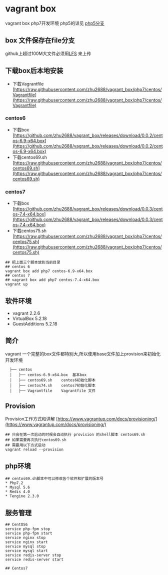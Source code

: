 # vagrant box 
vagrant box php7开发环境 php5的详见 [php5分支](https://github.com/zhu2688/vagrant_box/tree/master)

## box 文件保存在file分支
github上超过100M大文件必须用[LFS](https://git-lfs.github.com) 来上传

## 下载box后本地安装
- 下载Vagrantfile [https://raw.githubusercontent.com/zhu2688/vagrant_box/php7/centos/Vagrantfile](https://raw.githubusercontent.com/zhu2688/vagrant_box/php7/centos/Vagrantfile)

### centos6 
- 下载box [https://github.com/zhu2688/vagrant_box/releases/download/0.0.2/centos-6.9-x64.box](https://github.com/zhu2688/vagrant_box/releases/download/0.0.2/centos-6.9-x64.box)
- 下载centos69.sh [https://raw.githubusercontent.com/zhu2688/vagrant_box/php7/centos/centos69.sh](https://raw.githubusercontent.com/zhu2688/vagrant_box/php7/centos/centos69.sh)

### centos7
- 下载box [https://github.com/zhu2688/vagrant_box/releases/download/0.0.3/centos-7.4-x64.box](https://github.com/zhu2688/vagrant_box/releases/download/0.0.3/centos-7.4-x64.box)
- 下载centos75.sh [https://raw.githubusercontent.com/zhu2688/vagrant_box/php7/centos/centos75.sh](https://raw.githubusercontent.com/zhu2688/vagrant_box/php7/centos/centos75.sh)

```shell
## 把上面三个脚本放到当前目录
## centos 6
vagrant box add php7 centos-6.9-x64.box
## centos 7
## vagrant box add php7 centos-7.4-x64.box
vagrant up

```

## 软件环境
-  vagrant 2.2.6
-  VirtualBox 5.2.18
-  GuestAdditions 5.2.18

## 简介
  vagrant 一个完整的box文件都特别大,所以使用base文件加上provision来初始化开发环境

```shell
  ├── centos
  │   ├── centos-6.9-x64.box  基本box
  │   ├── centos69.sh    centos6初始化脚本
  │   ├── centos74.sh    centos7初始化脚本
  │   ├── Vagrantfile    Vagrantfile 文件
```
## Provision
  Provision工作方式和详解 [https://www.vagrantup.com/docs/provisioning/](https://www.vagrantup.com/docs/provisioning/)
```shell
## 只会在第一次启动的时候会自动执行 provision 的shell脚本 centos69.sh 
## 如果需要再次执行centos69.sh 
## 需要用以下方式启动
vagrant reload --provision
```

## php环境

```shell
## centos69.sh脚本中可以修改各个软件和扩展的版本号
* Php7.2
* Mysql 5.6
* Redis 4.0
* Tengine 2.3.0
```

## 服务管理 
```shell
## CentOS6
service php-fpm stop 
service php-fpm start
service nginx stop 
service nginx start 
service mysql stop 
service mysql start
service redis-server stop
service redis-server start

## Centos7
```
